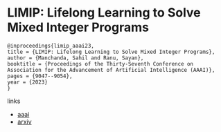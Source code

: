 # LIMIP: Lifelong Learning to Solve Mixed Integer Programs

```
@inproceedings{limip_aaai23,
title = {LIMIP: Lifelong Learning to Solve Mixed Integer Programs},
author = {Manchanda, Sahil and Ranu, Sayan},
booktitle = {Proceedings of the Thirty-Seventh Conference on Association for the Advancement of Artificial Intelligence (AAAI)},
pages = {9047--9054},
year = {2023}
}
```

links
- [aaai](https://ojs.aaai.org/index.php/AAAI/article/view/26086)
- [arxiv](https://arxiv.org/abs/2208.12226)
